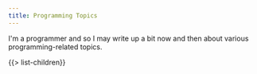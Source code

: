 ```yaml
---
title: Programming Topics
---
```


I'm a programmer and so I may write up a bit now and then about various programming-related topics.

{{> list-children}}
